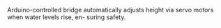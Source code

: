 Arduino-controlled bridge automatically adjusts
height via servo motors when water levels rise, en-
suring safety.

  
